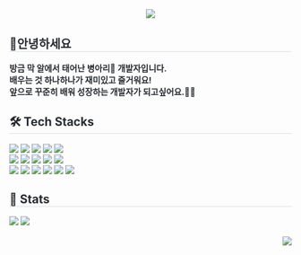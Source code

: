 <div align= "center">
    <img src="https://capsule-render.vercel.app/api?type=cylinder&color=0:f9f5be,100:fdd163&height=120&text=i'm%20mingji%20ଘ(๑•%20ө•)۶ෆ&animation=fadeIn&fontColor=000000&fontSize=60" />
    </div>
    <div style="text-align: left;"> 
    <h2 style="border-bottom: 1px solid #d8dee4; color: #282d33;"> 👋안녕하세요 </h2>  
    <div style="font-weight: 700; font-size: 15px; text-align: left; color: #282d33;"> 방금 막 알에서 태어난 병아리🐣 개발자입니다.<br></li>배우는 것 하나하나가 재미있고 즐거워요!<br></li>앞으로 꾸준히 배워 성장하는 개발자가 되고싶어요.🙇‍♀️</li> </div> 
    </div>
    <div style="text-align: left;">
    <h2 style="border-bottom: 1px solid #d8dee4; color: #282d33;"> 🛠️ Tech Stacks </h2>
    <div align= "left"> <img src="https://img.shields.io/badge/Github-181717?style=flat-square&logo=Github&logoColor=white">
          <img src="https://img.shields.io/badge/HTML5-E34F26?style=flat-square&logo=HTML5&logoColor=white">
          <img src="https://img.shields.io/badge/CSS3-1572B6?style=flat-square&logo=CSS3&logoColor=white">
          <img src="https://img.shields.io/badge/MySQL-4479A1?style=flat-square&logo=MySQL&logoColor=white">
          <img src="https://img.shields.io/badge/MariaDB-003545?style=flat-square&logo=MariaDB&logoColor=white">
          <br/><img src="https://img.shields.io/badge/Slack-4A154B?style=flat-square&logo=Slack&logoColor=white">
          <img src="https://img.shields.io/badge/Figma-F24E1E?style=flat-square&logo=Figma&logoColor=white">
          <img src="https://img.shields.io/badge/Laravel-FF2D20?style=flat-square&logo=Eslint&logoColor=white">
          <img src="https://img.shields.io/badge/Prettier-F7B93E?style=flat-square&logo=Prettier&logoColor=white">
          <img src="https://img.shields.io/badge/Javascript-F7DF1E?style=flat-square&logo=Javascript&logoColor=white">
          <br/><img src="https://img.shields.io/badge/PHP-777BB4?style=flat-square&logo=Eslint&logoColor=white">
          <img src="https://img.shields.io/badge/Bootstrap-7952B3?style=flat-square&logo=Bootstrap&logoColor=white">
          <img src="https://img.shields.io/badge/Eslint-4B32C3?style=flat-square&logo=Eslint&logoColor=white">
          <img src="https://img.shields.io/badge/Notion-000000?style=flat-square&logo=Notion&logoColor=white">
          <img src="https://img.shields.io/badge/Node.js-339933?style=flat-square&logo=Node.js&logoColor=white">
          <img src="https://img.shields.io/badge/Vue.js-4FC08D?style=flat-square&logo=Vue.js&logoColor=white">
          </div>
    </div>
    <div align= "left"> 
    <div style="text-align: left;"> 
    <h2 style="border-bottom: 1px solid #d8dee4; color: #282d33;"> 🏅 Stats </h2> <div align= "left"> <img src="https://github-readme-stats.vercel.app/api?username=mingjicha&bg_color=180,fffefa,00000000&title_color=000000&text_color=000000"
         /> <img src="https://github-readme-stats.vercel.app/api/top-langs/?username=mingjicha&layout=compact&bg_color=180,fffefa,00000000&title_color=000000&text_color=000000"
           /> </div> 
    </div><br/>
    <div align= "right"><a href="https://hits.seeyoufarm.com"> <img src="https://hits.seeyoufarm.com/api/count/incr/badge.svg?url=https%3A%2F%2Fgithub.com%2Fmingjicha%2F&count_bg=%23000000&title_bg=%23000000&icon=github.svg&icon_color=%23FFFFFF&title=GitHub&edge_flat=false"/></a>
       </div> 
    </div>
